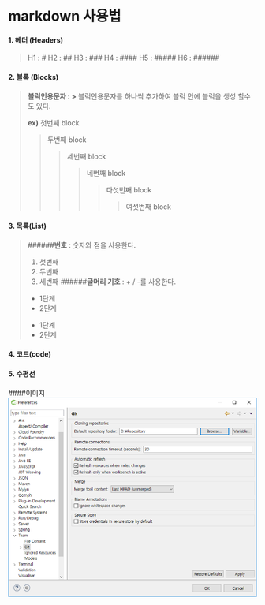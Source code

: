 # __markdown 사용법__

#### 1. 헤더 (Headers)
> H1 : #
> H2 : ##
> H3 : ###
> H4 : ####
> H5 : #####
> H6 : ######

#### 2. 블록 (Blocks)
> __블럭인용문자  :  >__
> 블럭인용문자를 하나씩 추가하여 블럭 안에 블럭을 생성 할수도 있다.
> 
> __ex)__
> 첫번째 block
> > 두번째 block
> > > 세번째 block
> > > > 네번째 block
> > > > > 다섯번째 block
> > > > > > 여섯번째 block

#### 3. 목록(List)
> ######__번호__ : 숫자와 점을 사용한다.
> 1. 첫번째
> 2. 두번째
> 3. 세번째
> ######__글머리 기호__ : + / -를 사용한다.
> - 1단계
>  - 2단계
> + 1단계
>  + 2단계   

#### 4. 코드(code)

#### 5. 수평선

####이미지
![Alt text](/uploads\git\egit_01.png)